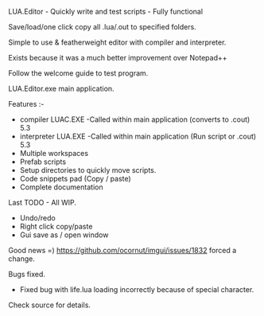 LUA.Editor - Quickly write and test scripts - Fully functional

Save/load/one click copy all .lua/.out to specified folders. 

Simple to use & featherweight editor with compiler and interpreter.

Exists because it was a much better improvement over Notepad++ 

Follow the welcome guide to test program.

LUA.Editor.exe main application.

Features :-


- compiler 	LUAC.EXE -Called within main application	(converts to .cout) 5.3
- interpreter LUA.EXE -Called within main application (Run script or .cout) 5.3
- Multiple workspaces
- Prefab scripts
- Setup directories to quickly move scripts.
- Code snippets pad (Copy / paste)
- Complete documentation


Last TODO - All WIP.
											
- Undo/redo			
- Right click copy/paste 
- Gui save as / open window 

Good news =) https://github.com/ocornut/imgui/issues/1832 
forced a change.

Bugs fixed.

- Fixed bug with life.lua loading incorrectly because of special character.

Check source for details.


